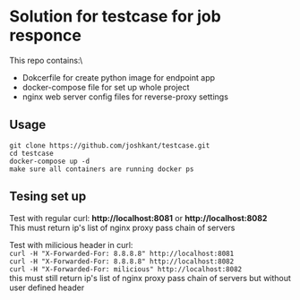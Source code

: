 # Solution for testcase for job responce
This repo contains:\
- Dokcerfile for create python image for endpoint app
- docker-compose file for set up whole project
- nginx web server config files for reverse-proxy settings 

## Usage
```
git clone https://github.com/joshkant/testcase.git
cd testcase 
docker-compose up -d 
make sure all containers are running docker ps
```

## Tesing set up
Test with regular curl: **http://localhost:8081** or **http://localhost:8082** <br>
This must return ip's list of nginx proxy pass chain of servers


Test with milicious header in curl: <br>
```curl -H "X-Forwarded-For: 8.8.8.8" http://localhost:8081``` <br>
```curl -H "X-Forwarded-For: 8.8.8.8" http://localhost:8082``` <br>
```curl -H "X-Forwarded-For: milicious" http://localhost:8082``` <br>
this must still return ip's list of nginx proxy pass chain of servers but without user defined header <br>




